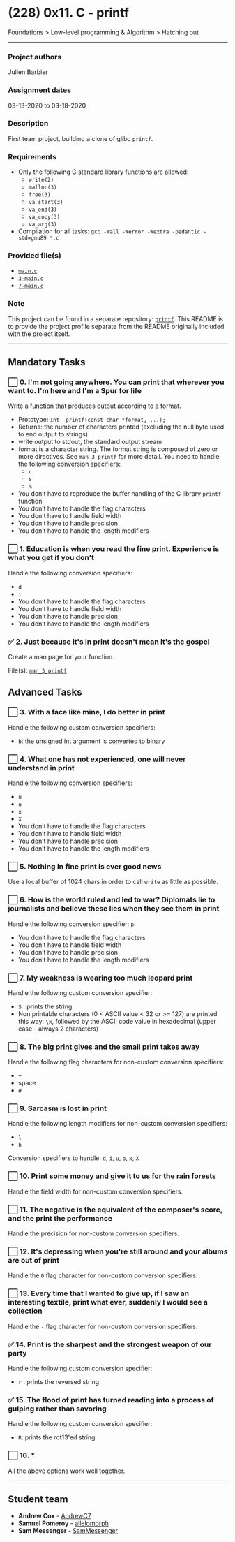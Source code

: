 # (228) 0x11. C - printf
Foundations > Low-level programming & Algorithm > Hatching out

---

### Project authors
Julien Barbier

### Assignment dates
03-13-2020 to 03-18-2020

### Description
First team project, building a clone of glibc `printf`.

### Requirements
* Only the following C standard library functions are allowed:
  * `write(2)`
  * `malloc(3)`
  * `free(3)`
  * `va_start(3)`
  * `va_end(3)`
  * `va_copy(3)`
  * `va_arg(3)`
* Compilation for all tasks: `gcc -Wall -Werror -Wextra -pedantic -std=gnu89 *.c`

### Provided file(s)
* [`main.c`](https://github.com/allelomorph/printf/tests/main.c)
* [`3-main.c`](https://github.com/allelomorph/printf/tests/3-main.c)
* [`7-main.c`](https://github.com/allelomorph/printf/tests/7-main.c)

### Note
This project can be found in a separate repository: [`printf`](https://github.com/allelomorph/printf). This README is to provide the project profile separate from the README originally included with the project itself.

---

## Mandatory Tasks

### :white_large_square: 0. I'm not going anywhere. You can print that wherever you want to. I'm here and I'm a Spur for life
Write a function that produces output according to a format.

* Prototype: `int _printf(const char *format, ...);`
* Returns: the number of characters printed (excluding the null byte used to end output to strings)
* write output to stdout, the standard output stream
* format is a character string. The format string is composed of zero or more directives. See `man 3 printf` for more detail. You need to handle the following conversion specifiers:
    * `c`
    * `s`
    * `%`
* You don’t have to reproduce the buffer handling of the C library `printf` function
* You don’t have to handle the flag characters
* You don’t have to handle field width
* You don’t have to handle precision
* You don’t have to handle the length modifiers

### :white_large_square: 1. Education is when you read the fine print. Experience is what you get if you don't
Handle the following conversion specifiers:

* `d`
* `i`
* You don’t have to handle the flag characters
* You don’t have to handle field width
* You don’t have to handle precision
* You don’t have to handle the length modifiers

### :white_check_mark: 2. Just because it's in print doesn't mean it's the gospel
Create a man page for your function.

File(s): [`man_3_printf`](https://github.com/allelomorph/printf/man_3_printf)

## Advanced Tasks

### :white_large_square: 3. With a face like mine, I do better in print
Handle the following custom conversion specifiers:

* `b`: the unsigned int argument is converted to binary

### :white_large_square: 4. What one has not experienced, one will never understand in print
Handle the following conversion specifiers:

* `u`
* `o`
* `x`
* `X`
* You don’t have to handle the flag characters
* You don’t have to handle field width
* You don’t have to handle precision
* You don’t have to handle the length modifiers

### :white_large_square: 5. Nothing in fine print is ever good news
Use a local buffer of 1024 chars in order to call `write` as little as possible.

### :white_large_square: 6. How is the world ruled and led to war? Diplomats lie to journalists and believe these lies when they see them in print
Handle the following conversion specifier: `p`.

* You don’t have to handle the flag characters
* You don’t have to handle field width
* You don’t have to handle precision
* You don’t have to handle the length modifiers

### :white_large_square: 7. My weakness is wearing too much leopard print
Handle the following custom conversion specifier:

* `S` : prints the string.
* Non printable characters (0 < ASCII value < 32 or >= 127) are printed this way: `\x`, followed by the ASCII code value in hexadecimal (upper case - always 2 characters)

### :white_large_square: 8. The big print gives and the small print takes away
Handle the following flag characters for non-custom conversion specifiers:

* `+`
* space
* `#`

### :white_large_square: 9. Sarcasm is lost in print
Handle the following length modifiers for non-custom conversion specifiers:

* `l`
* `h`

Conversion specifiers to handle: `d`, `i`, `u`, `o`, `x`, `X`

### :white_large_square: 10. Print some money and give it to us for the rain forests
Handle the field width for non-custom conversion specifiers.

### :white_large_square: 11. The negative is the equivalent of the composer's score, and the print the performance
Handle the precision for non-custom conversion specifiers.

### :white_large_square: 12. It's depressing when you're still around and your albums are out of print
Handle the `0` flag character for non-custom conversion specifiers.

### :white_large_square: 13. Every time that I wanted to give up, if I saw an interesting textile, print what ever, suddenly I would see a collection
Handle the `-` flag character for non-custom conversion specifiers.

### :white_check_mark: 14. Print is the sharpest and the strongest weapon of our party
Handle the following custom conversion specifier:

* `r` : prints the reversed string

### :white_check_mark: 15. The flood of print has turned reading into a process of gulping rather than savoring
Handle the following custom conversion specifier:

* `R`: prints the rot13'ed string

### :white_large_square: 16. *
All the above options work well together.

---

## Student team
* **Andrew Cox** - [AndrewC7](https://github.com/AndrewC7)
* **Samuel Pomeroy** - [allelomorph](https://github.com/allelomorph)
* **Sam Messenger** - [SamMessenger](https://github.com/sammessenger)
